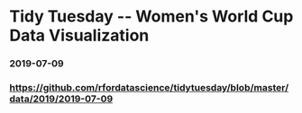 # Tidy Tuesday -- Women's World Cup Data Visualization
### 2019-07-09
### https://github.com/rfordatascience/tidytuesday/blob/master/data/2019/2019-07-09
